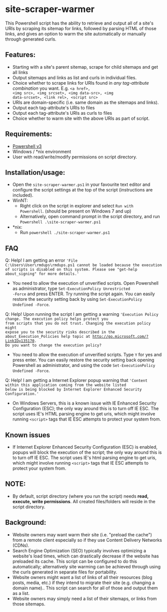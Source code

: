 # site-scraper-warmer
This Powershell script has the ability to retrieve and output all of a site's URIs by scraping its sitemap for links, followed by parsing HTML of those links, and gives an option to warm the site automatically or manually through generated curls.

## Features:
- Starting with a site's parent sitemap, scrape for child sitemaps and get all links
- Output sitemaps and links as list and curls in individual files.
- Choice whether to scrape links for URIs found in <i>any tag-attribute combination</i> you want. E.g. <code>&lt;a href&gt;, &lt;img src&gt;, &lt;img srcset&gt;, &lt;img data-src&gt;, &lt;img data-srcset&gt;, &lt;link rel&gt;, &lt;script src&gt;</code>
- URIs are domain-specific (i.e. same domain as the sitemaps and links).
- Output each tag-attribute's URIs to files
- Output each tag-attribute's URIs as curls to files
- Choice whether to warm site with the above URIs as part of script.

## Requirements:
- <a href="https://github.com/PowerShell/PowerShell#get-powershell" target="_blank">Powershell v3</a>
- Windows / *nix environment
- User with read/write/modify permissions on script directory.

## Installation/usage:
- Open the <code>site-scraper-warmer.ps1</code> in your favourite text editor and configure the script settings at the top of the script (instructions are included).
- WinNT:
  - Right click on the script in explorer and select <code>Run with Powershell</code>. (should be present on Windows 7 and up)
  - Alternatively, open command prompt in the script directory, and run <code>Powershell .\site-scraper-warmer.ps1</code>
- *nix:
  - Run <code>powershell ./site-scraper-warmer.ps1</code>
  
## FAQ
Q: Help! I am getting an error <code>'File C:\Users\User\rmdups\rmdups.ps1 cannot be loaded because the execution of scripts is disabled on this system. Please see "get-help about_signing" for more details.'</code>
- You need to allow the execution of unverified scripts. Open Powershell as administrator, type <code>Set-ExecutionPolicy Unrestricted -Force</code> and press ENTER. Try running the script again. You can easily restore the security setting back by using <code>Set-ExecutionPolicy Undefined -Force</code>.

Q: Help! Upon running the script I am getting a warning <code>'Execution Policy change. The execution policy helps protect you from scripts that you do not trust. Changing the execution policy might expose you to the security risks described in the about_Execution_Policies help topic at http://go.microsoft.com/?LinkID=135170. Do you want to change the execution policy?</code>
- You need to allow the execution of unverified scripts. Type <code>Y</code> for yes and press enter. You can easily restore the security setting back opening Powershell as administrator, and using the code <code>Set-ExecutionPolicy Undefined -Force</code>.

Q: Help! I am getting a Internet Explorer popup warning that <code>'Content within this application coming from the website listed below is being blocked by Internet Explorer Enhanced Security Configuration.'</code>
- On Windows Servers, this is a known issue with IE Enhanced Security Configuration (ESC); the only way around this is to turn off IE ESC. The script uses IE's HTML parsing engine to get uris, which might involve running <code>&lt;script&gt;</code> tags that IE ESC attempts to protect your system from. 

## Known issues
- If Internet Explorer Enhanced Security Configuration (ESC) is enabled, popups will block the execution of the script; the only way around this is to turn off IE ESC. The script uses IE's html parsing engine to get uris, which might involve running <code>&lt;script&gt;</code> tags that IE ESC attempts to protect your system from. 

## NOTE:
- By default, script directory (where you run the script) needs <b>read, execute, write permissions</b>. All created files/folders will reside in the script directory.

## Background: 
																													
- Website owners may want warm their site (i.e. "preload the cache") from a remote client especially so if they use Content Delivery Networks (CDNs).
- Search Engine Optimization (SEO) typically involves optimizing a website's load times, which can drastically decrease if the website has preloaded its cache. This script can be configured to do this automatically; alternatively site warming can be achieved through using the curls generated in separate files for portability.
- Website owners might want a list of links of all their resources (blog posts, media, etc.) if they intend to migrate their site (e.g. changing a domain name).. This script can search for all of those and output them as a list.
- Website owners may simply need a list of their sitemaps, or links from those sitemaps.
